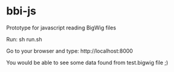 # bbi-js
Prototype for javascript reading BigWig files

Run:
sh run.sh

Go to your browser and type: http://localhost:8000

You would be able to see some data found from test.bigwig file ;)
